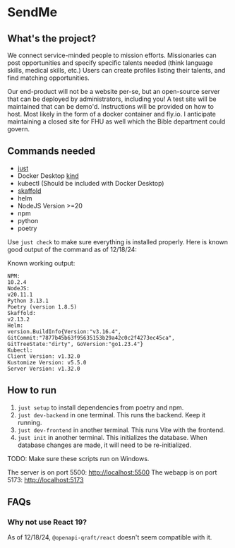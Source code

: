 # SendMe

## What's the project?

We connect service-minded people to mission efforts. Missionaries can post opportunities
and specify specific talents needed (think language skills, medical skills, etc.)
Users can create profiles listing their talents, and find matching opportunities.

Our end-product will not be a website per-se, but an open-source server that can be deployed
by administrators, including you! A test site will be maintained that can be demo'd. Instructions
will be provided on how to host. Most likely in the form of a docker container and fly.io. I
anticipate maintaining a closed site for FHU as well which the Bible department could govern.

## Commands needed

- [just](https://github.com/casey/just)
- Docker Desktop [kind](https://kind.sigs.k8s.io/)
- kubectl (Should be included with Docker Desktop)
- [skaffold](https://skaffold.dev/)
- helm
- NodeJS Version >=20
- npm
- python
- poetry

Use `just check` to make sure everything is installed properly. Here is known good output of the command as of 12/18/24:

Known working output:

```
NPM:
10.2.4
NodeJS:
v20.11.1
Python 3.13.1
Poetry (version 1.8.5)
Skaffold:
v2.13.2
Helm:
version.BuildInfo{Version:"v3.16.4", GitCommit:"7877b45b63f95635153b29a42c0c2f4273ec45ca", GitTreeState:"dirty", GoVersion:"go1.23.4"}
Kubectl:
Client Version: v1.32.0
Kustomize Version: v5.5.0
Server Version: v1.32.0
```

## How to run

1. `just setup` to install dependencies from poetry and npm.
2. `just dev-backend` in one terminal. This runs the backend. Keep it running.
3. `just dev-frontend` in another terminal. This runs Vite with the frontend.
4. `just init` in another terminal. This initializes the database. When database changes are made, it will need to be re-initialized.

TODO: Make sure these scripts run on Windows.

The server is on port 5500: [http://localhost:5500](http://localhost:5500)
The webapp is on port 5173: [http://localhost:5173](http://localhost:5173)

## FAQs

### Why not use React 19?

As of 12/18/24, `@openapi-qraft/react` doesn't seem compatible with it.
